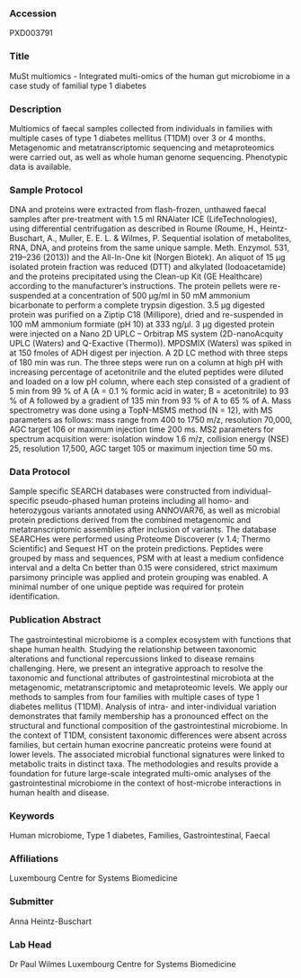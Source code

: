 ### Accession
PXD003791

### Title
MuSt multiomics -  Integrated multi-omics of the human gut microbiome in a case study of familial type 1 diabetes

### Description
Multiomics of faecal samples collected from individuals in families with multiple cases of type 1 diabetes mellitus (T1DM) over 3 or 4 months. Metagenomic and metatranscriptomic sequencing and metaproteomics were carried out, as well as whole human genome sequencing. Phenotypic data is available.

### Sample Protocol
DNA and proteins were extracted from flash-frozen, unthawed faecal samples after pre-treatment with 1.5 ml RNAlater ICE (LifeTechnologies), using differential centrifugation as described in Roume (Roume, H., Heintz-Buschart, A., Muller, E. E. L. & Wilmes, P. Sequential isolation of metabolites, RNA, DNA, and proteins from the same unique sample. Meth. Enzymol. 531, 219–236 (2013)) and the All-In-One kit (Norgen Biotek). An aliquot of 15 µg isolated protein fraction was reduced (DTT) and alkylated (Iodoacetamide) and the proteins precipitated using the Clean-up Kit (GE Healthcare) according to the manufacturer’s instructions. The protein pellets were re-suspended at a concentration of 500 µg/ml in 50 mM ammonium bicarbonate to perform a complete trypsin digestion. 3.5 µg digested protein was purified on a Ziptip C18 (Millipore), dried and re-suspended in 100 mM ammonium formiate (pH 10) at 333 ng/µl. 3 µg digested protein were injected on a Nano 2D UPLC – Orbitrap MS system (2D-nanoAcquity UPLC (Waters) and Q-Exactive (Thermo)). MPDSMIX (Waters) was spiked in at 150 fmoles of ADH digest per injection. A 2D LC method with three steps of 180 min was run. The three steps were run on a column at high pH with increasing percentage of acetonitrile and the eluted peptides were diluted and loaded on a low pH column, where each step consisted of a gradient of 5 min from 99 % of A (A = 0.1 % formic acid in water; B = acetonitrile) to 93 % of A followed by a gradient of 135 min from 93 % of A to 65 % of A. Mass spectrometry was done using a TopN-MSMS method (N = 12), with MS parameters as follows: mass range from 400 to 1750 m/z, resolution 70,000, AGC target 106 or maximum injection time 200 ms. MS2 parameters for spectrum acquisition were: isolation window 1.6 m/z, collision energy (NSE) 25, resolution 17,500, AGC target 105 or maximum injection time 50 ms.

### Data Protocol
Sample specific SEARCH databases were constructed from individual-specific pseudo-phased human proteins including all homo- and heterozygous variants annotated using ANNOVAR76, as well as microbial protein predictions derived from the combined metagenomic and metatranscriptomic assemblies after inclusion of variants. The database SEARCHes were performed using Proteome Discoverer (v 1.4; Thermo Scientific) and Sequest HT on the protein predictions. Peptides were grouped by mass and sequences, PSM with at least a medium confidence interval and a delta Cn better than 0.15 were considered, strict maximum parsimony principle was applied and protein grouping was enabled. A minimal number of one unique peptide was required for protein identification.

### Publication Abstract
The gastrointestinal microbiome is a complex ecosystem with functions that shape human health. Studying the relationship between taxonomic alterations and functional repercussions linked to disease remains challenging. Here, we present an integrative approach to resolve the taxonomic and functional attributes of gastrointestinal microbiota at the metagenomic, metatranscriptomic and metaproteomic levels. We apply our methods to samples from four families with multiple cases of type 1 diabetes mellitus (T1DM). Analysis of intra- and inter-individual variation demonstrates that family membership has a pronounced effect on the structural and functional composition of the gastrointestinal microbiome. In the context of T1DM, consistent taxonomic differences were absent across families, but certain human exocrine pancreatic proteins were found at lower levels. The associated microbial functional signatures were linked to metabolic traits in distinct taxa. The methodologies and results provide a foundation for future large-scale integrated multi-omic analyses of the gastrointestinal microbiome in the context of host-microbe interactions in human health and disease.

### Keywords
Human microbiome, Type 1 diabetes, Families, Gastrointestinal, Faecal

### Affiliations
Luxembourg Centre for Systems Biomedicine

### Submitter
Anna Heintz-Buschart

### Lab Head
Dr Paul Wilmes
Luxembourg Centre for Systems Biomedicine


